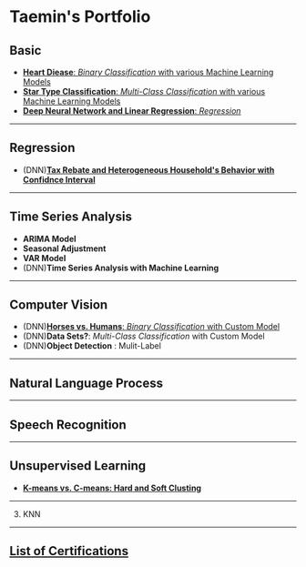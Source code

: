 # Taemin's Portfolio


## Basic

- [**Heart Diease**: _Binary Classification_ with various Machine Learning Models](https://github.com/TaeminDA/portfolio/blob/main/basic/binary/Heart_Diease_Classification_V1.ipynb)
- [**Star Type Classification**: _Multi-Class Classification_ with various Machine Learning Models](https://github.com/TaeminDA/portfolio/blob/main/basic/multiclass/Star_Classification_V1.ipynb)
- [**Deep Neural Network and Linear Regression**: _Regression_](https://github.com/TaeminDA/portfolio/blob/main/basic/regression/Deep_Neural_Network_and_Linear_Regression.ipynb)

------
## Regression

- (DNN)[**Tax Rebate and Heterogeneous Household's Behavior with Confidnce Interval**](https://github.com/TaeminDA/portfolio/blob/main/regression/Heterogeneous_Behavior.ipynb)

------

## Time Series Analysis

- **ARIMA Model**
- **Seasonal Adjustment**
- **VAR Model**
- (DNN)**Time Series Analysis with Machine Learning**

------

## Computer Vision

- (DNN)[**Horses vs. Humans**: _Binary Classification_ with Custom Model](https://github.com/TaeminDA/portfolio/blob/main/computer_vision/horsehuman/Image_Binary_Classification_with_TF_Horses_vs_Humans.ipynb)
- (DNN)**Data Sets?**: _Multi-Class Classification_ with Custom Model
- (DNN)**Object Detection** : Mulit-Label

------

## Natural Language Process

------

## Speech Recognition

------


## Unsupervised Learning

- [**K-means vs. C-means: Hard and Soft Clusting**](https://github.com/TaeminDA/portfolio/blob/main/unsupervised/K_means_vs_C_means.ipynb)

------

3. KNN

------


## [List of Certifications](https://github.com/TaeminDA/portfolio/blob/main/certifications/)

